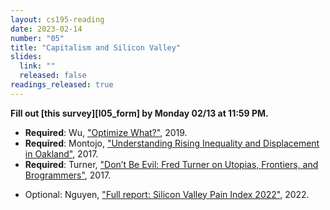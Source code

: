 ```yaml
---
layout: cs195-reading
date: 2023-02-14
number: "05"
title: "Capitalism and Silicon Valley"
slides:
  link: ""
  released: false
readings_released: true
---
```


**Fill out [this survey][l05_form] by Monday 02/13 at 11:59 PM.**

* **Required**: Wu, ["Optimize What?"](https://communemag.com/optimize-what/), 2019.
* **Required**: Montojo, ["Understanding Rising Inequality and Displacement in Oakland"](https://www.kcet.org/shows/city-rising/understanding-rising-inequality-and-displacement-in-oakland), 2017.
* **Required**: Turner, ["Don’t Be Evil: Fred Turner on Utopias, Frontiers, and Brogrammers"](https://logicmag.io/justice/fred-turner-dont-be-evil/), 2017.
<!--* Optional: Sourour, Bill, ["The code I'm stil ashamed of"](https://www.freecodecamp.org/news/the-code-im-still-ashamed-of-e4c021dff55e/), 2016. (trigger warning: suicide)-->
* Optional: Nguyen, ["Full report: Silicon Valley Pain Index 2022"](https://sanjosespotlight.com/full-report-silicon-valley-pain-index-2022/), 2022.
<!--https://www.mercurynews.com/2018/02/15/income-inequality-in-the-bay-area-is-among-nations-highest/amp/-->

[l04_form]: https://docs.google.com/forms/d/e/1FAIpQLScjLyRQUdTFUzWLDRKdPHH2DsQ6ZhEFTLJESs3tjLvDh9316g/viewform
